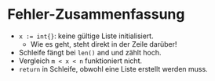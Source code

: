# Fehler-Zusammenfassung

- `x := int{}`: keine gültige Liste initialisiert.
  - Wie es geht, steht direkt in der Zeile darüber!
- Schleife fängt bei `len()` and und zählt hoch.
- Vergleich `m < x < n` funktioniert nicht.
- `return` in Schleife, obwohl eine Liste erstellt werden muss.
